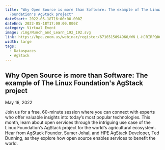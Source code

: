 ```yaml
---
title: "Why Open Source is more than Software: The example of The Linux
  Foundation's AgStack project"
dateStart: 2022-05-18T16:00:00.000Z
dateEnd: 2022-05-18T17:00:00.000Z
category: Virtual Event
image: /img/Munch_and_Learn_192_192.svg
link: https://hpe.zoom.us/webinar/register/6716515094960/WN_L-HJRIRPQ0CQoIotnCiDJg
width: large
tags:
  - Dataspaces
  - AgStack
---
```


## Why Open Source is more than Software: The example of The Linux Foundation's AgStack project



May 18, 2022



Join us for a free, 60-minute session where you can connect with experts who offer valuable insights into today’s most popular technologies. This month, learn about open services through the intriguing use case of the Linux Foundation’s AgStack project for the world's agricultural ecosystem. Hear from AgStack Founder, Sumer Johal, and HPE AgStack Developer, Ted Dunning, as they explore how open source enables services to benefit the world.
